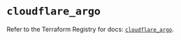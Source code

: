 # `cloudflare_argo`

Refer to the Terraform Registry for docs: [`cloudflare_argo`](https://registry.terraform.io/providers/cloudflare/cloudflare/4.26.0/docs/resources/argo).
